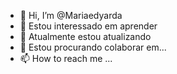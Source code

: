 - 👋 Hi, I’m @Mariaedyarda
- 👀 Estou interessado em aprender 
- 🌱 Atualmente estou atualizando 
- 💞️ Estou procurando colaborar em...
- 📫 How to reach me ...

<!---
Mariaedyarda/Mariaedyarda is a ✨ special ✨ repository because its `README.md` (this file) appears on your GitHub profile.
You can click the Preview link to take a look at your changes.
--->
